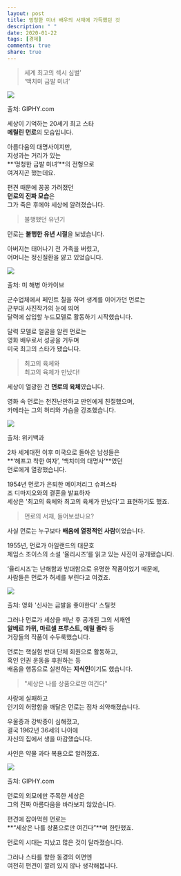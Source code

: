 ```yaml
---
layout: post
title: 멍청한 미녀 배우의 서재에 가득했던 것
description: " "
date: 2020-01-22
tags: [경제]
comments: true
share: true
---
```



> 세계 최고의 섹시 심벌’  
> ‘백치미 금발 미녀’

![](https://post-phinf.pstatic.net/MjAyMDExMjdfMTg5/MDAxNjA2NDM1MjY5NjAw.doqJqc54OL07jrv2IqdDSBrLiYKm6arUBkIVO9sZTO0g.FcHhO1nQJKZm6v6z6DVu6283rpWiqGjOMYVgPngDRtYg.GIF/giphy_%2811%29.gif?type=w1200)

출처: GIPHY.com

세상이 기억하는 20세기 최고 스타  
**메릴린 먼로**의 모습입니다.  
  
아름다움의 대명사이지만,  
지성과는 거리가 있는  
**‘멍청한 금발 미녀’**의 전형으로  
여겨지곤 했는데요.  
  
편견 때문에 꽁꽁 가려졌던  
**먼로의 진짜 모습**은  
그가 죽은 후에야 세상에 알려졌습니다.

> 불행했던 유년기

먼로는  **불행한 유년 시절**을 보냈습니다.  
  
아버지는 태어나기 전 가족을 버렸고,  
어머니는 정신질환을 앓고 있었습니다.

![](https://post-phinf.pstatic.net/MjAyMDExMjdfMTEx/MDAxNjA2NDM1MzA5MTI0.6jFSSq4xyMtxdpWHawPeGjH1PAL5c58b0VlBcqPpkXgg.Kgrok9zFVupoy3Wpu-jFq4Zjkke9AAv7_5CpA7iNP7cg.PNG/2._%EB%AF%B8_%ED%95%B4%EB%B3%91_%EC%95%84%EC%B9%B4%EC%9D%B4%EB%B8%8C_%EC%B5%9C%EC%A2%85.png?type=w1200)

출처: 미 해병 아카이브

군수업체에서 페인트 칠을 하며 생계를 이어가던 먼로는  
군부대 사진작가의 눈에 띄어  
달력에 삽입할 누드모델로 활동하기 시작했습니다.  
  
달력 모델로 얼굴을 알린 먼로는  
영화 배우로서 성공을 거두며  
미국 최고의 스타가 됐습니다.

> 최고의 육체와  
> 최고의 육체가 만났다!

세상이 열광한 건  **먼로의 육체**였습니다.  
  
영화 속 먼로는 천진난만하고 만인에게 친절했으며,  
카메라는 그의 허리와 가슴을 강조했습니다.

![](https://post-phinf.pstatic.net/MjAyMDExMjdfMTMw/MDAxNjA2NDM1MzUyNzg4.LDTNnZcGWPYipjNbKxu0doqgSecj7fPRCOlW4sYlyvYg.5q6n1ZUv-MEAibHhzKXDTpPNvyXOQ6o8RIaZuYLInpsg.PNG/%EA%B0%80%EC%8D%B8%EC%B5%9C%EC%A2%85.png?type=w1200)

출처: 위키백과

2차 세계대전 이후 미국으로 돌아온 남성들은  
**‘헤프고 착한 여자’, ‘백치미의 대명사’**였던  
먼로에게 열광했습니다.  
  
1954년 먼로가 은퇴한 메이저리그 슈퍼스타  
조 디마지오와의 결혼을 발표하자  
세상은 '최고의 육체와 최고의 육체가 만났다'고 표현하기도 했죠.

> 먼로의 서재, 들어보셨나요?

사실 먼로는 누구보다  **배움에 열정적인 사람**이었습니다.  
  
1955년, 먼로가 아일랜드의 대문호  
제임스 조이스의 소설 ‘율리시즈’를 읽고 있는 사진이 공개됐습니다.  
  
‘율리시즈’는 난해함과 방대함으로 유명한 작품이었기 때문에,  
사람들은 먼로가 허세를 부린다고 여겼죠.

![](https://post-phinf.pstatic.net/MjAyMDExMjdfMjUy/MDAxNjA2NDM1NDA4OTQ0.g8FBeeZ7MQ55bk3Ucv9ZbfW0UTHPT16AFreq9n1vxgIg.N1S557csPyeJFjtdrG0vJvUauTvxdwqfeiTAvpDut0kg.PNG/1._%EC%8A%A4%ED%8B%B8%EC%BB%B7_%EC%B5%9C%EC%A2%85.png?type=w1200)

출처: 영화 '신사는 금발을 좋아한다' 스틸컷

그러나 먼로가 세상을 떠난 후 공개된 그의 서재엔  
**알베르 카뮈, 마르셀 프루스트, 에밀 졸라**  등  
거장들의 작품이 수두룩했습니다.  
  
먼로는 핵실험 반대 단체 회원으로 활동하고,  
흑인 인권 운동을 후원하는 등  
배움을 행동으로 실천하는  **지식인**이기도 했습니다.

> "세상은 나를 상품으로만 여긴다"

사랑에 실패하고  
인기의 허망함을 깨달은 먼로는 점차 쇠약해졌습니다.  
  
우울증과 강박증이 심해졌고,  
결국 1962년 36세의 나이에  
자신의 집에서 생을 마감했습니다.  
  
사인은 약물 과다 복용으로 알려졌죠.

![](https://post-phinf.pstatic.net/MjAyMDExMjdfMzQg/MDAxNjA2NDM1NDU0MzIw.5oQNxCfCHJKofahmxa5V9AVxesYWgT28QgYxvw5UP8Mg.Sx1qldqve9BWOtdLlQYhJoxNPsfyjJhHYOCCE07W7Mwg.GIF/giphy_%288%29.gif?type=w1200)

출처: GIPHY.com

먼로의 외모에만 주목한 세상은  
그의 진짜 아름다움을 바라보지 않았습니다.  
  
편견에 잡아먹힌 먼로는  
**“세상은 나를 상품으로만 여긴다”**며 한탄했죠.  
  
먼로의 시대는 지났고 많은 것이 달라졌습니다.  
  
그러나 스타를 향한 동경의 이면엔  
여전히 편견이 깔려 있지 않나 생각해봅니다.